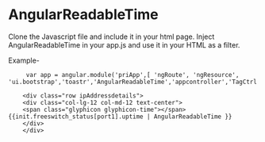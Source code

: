 # AngularReadableTime
Clone the Javascript file and include it in your html page. Inject AngularReadableTime in your app.js and use it in your HTML as a filter. 

Example-
~~~~
     var app = angular.module('priApp',[ 'ngRoute', 'ngResource', 'ui.bootstrap','toastr','AngularReadableTime','appcontroller','TagCtrl','xeditable','directives']);
    
    <div class="row ipAddressdetails">
    <div class="col-lg-12 col-md-12 text-center">
    <span class="glyphicon glyphicon-time"></span> {{init.freeswitch_status[port1].uptime | AngularReadableTime }}
    </div>
    </div>
    
~~~~

